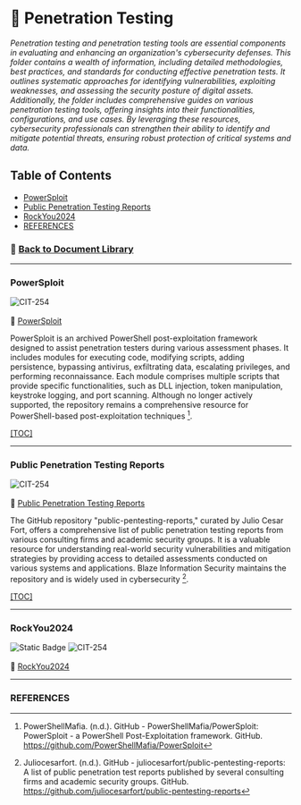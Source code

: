 # 📁 Penetration Testing
*Penetration testing and penetration testing tools are essential components in evaluating and enhancing an organization's cybersecurity defenses. This folder contains a wealth of information, including detailed methodologies, best practices, and standards for conducting effective penetration tests. It outlines systematic approaches for identifying vulnerabilities, exploiting weaknesses, and assessing the security posture of digital assets. Additionally, the folder includes comprehensive guides on various penetration testing tools, offering insights into their functionalities, configurations, and use cases. By leveraging these resources, cybersecurity professionals can strengthen their ability to identify and mitigate potential threats, ensuring robust protection of critical systems and data.*

## <a id="pentest-toc"></a>Table of Contents
- [PowerSploit](#pentest-powersploit)
- [Public Penetration Testing Reports](#pentest-publictesitngreports)
- [RockYou2024](#pentest-rockyou-2024)
- [REFERENCES](#pentest-references)

### 📁 [Back to Document Library](../../Document%20Library/README.md#doclib-toc)

---
### <a id="pentest-powersploit"></a>PowerSploit
![CIT-254](https://img.shields.io/badge/254-CIT?style=plastic&logo=Educative&logoColor=white&color=B833FF)
<br/><br/>
:link: [PowerSploit](https://github.com/PowerShellMafia/PowerSploit)<br/>

PowerSploit is an archived PowerShell post-exploitation framework designed to assist penetration testers during various assessment phases. It includes modules for executing code, modifying scripts, adding persistence, bypassing antivirus, exfiltrating data, escalating privileges, and performing reconnaissance. Each module comprises multiple scripts that provide specific functionalities, such as DLL injection, token manipulation, keystroke logging, and port scanning. Although no longer actively supported, the repository remains a comprehensive resource for PowerShell-based post-exploitation techniques [^1].

[[TOC]](#pentest-toc)
[^1]: PowerShellMafia. (n.d.). GitHub - PowerShellMafia/PowerSploit: PowerSploit - a PowerShell Post-Exploitation framework. GitHub. https://github.com/PowerShellMafia/PowerSploit

---
### <a id="pentest-publictesitngreports"></a>Public Penetration Testing Reports
![CIT-254](https://img.shields.io/badge/254-CIT?style=plastic&logo=Educative&logoColor=white&color=B833FF)
<br/><br/>
:link: [Public Penetration Testing Reports](https://github.com/juliocesarfort/public-pentesting-reports)<br/>

The GitHub repository "public-pentesting-reports," curated by Julio Cesar Fort, offers a comprehensive list of public penetration testing reports from various consulting firms and academic security groups. It is a valuable resource for understanding real-world security vulnerabilities and mitigation strategies by providing access to detailed assessments conducted on various systems and applications. Blaze Information Security maintains the repository and is widely used in cybersecurity [^2].

[[TOC]](#pentest-toc)
[^2]: Juliocesarfort. (n.d.). GitHub - juliocesarfort/public-pentesting-reports: A list of public penetration test reports published by several consulting firms and academic security groups. GitHub. https://github.com/juliocesarfort/public-pentesting-reports

---
### <a id="pentest-rockyou-2024"></a>RockYou2024
![Static Badge](https://img.shields.io/badge/NEW%20Content?style=plastic&logo=apachespark&logoColor=black&color=yellow)
![CIT-254](https://img.shields.io/badge/254-CIT?style=plastic&logo=Educative&logoColor=white&color=B833FF)
<br/><br/>
:link: [RockYou2024](https://github.com/exploit-development/RockYou2024)<br/>



---
### <a id="pentest-references"></a>REFERENCES
